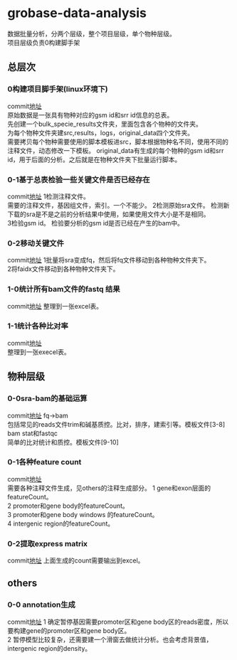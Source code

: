 # grobase-data-analysis
数据批量分析，分两个层级，整个项目层级，单个物种层级。  
项目层级负责0构建脚手架

## 总层次
### 0构建项目脚手架(linux环境下)  
commit[地址](https://github.com/biodancerwangzhi/grobase-data-analysis/commit/a249c547fed542064f19c47e6e66fd28d41a844f/src/0project-cli.py)  
原始数据是一张具有物种对应的gsm id和srr id信息的总表。  
先创建一个bulk_specie_results文件夹，里面包含各个物种的文件夹。  
为每个物种文件夹建src,results，logs，original_data四个文件夹。  
需要拷贝每个物种需要使用的脚本模板进src，脚本根据物种名不同，使用不同的注释文件，动态修改一下模板。 
original_data有生成的每个物种的gsm id和srr id，用于后面的分析。之后就是在物种文件夹下批量运行脚本。  

### 0-1基于总表检验一些关键文件是否已经存在
commit[地址](https://github.com/biodancerwangzhi/grobase-data-analysis/commit/b77bea5b4b86b04621d5f4df929e41426808013d/src/0-1test_preprocess.py)
1检测注释文件。  
需要的注释文件，基因组文件，索引。一个不能少。
2检测原始sra文件。
检测新下载的sra是不是之前的分析结果中使用，如果使用文件大小是不是相同。  
3检验gsm id。
检验要分析的gsm id是否已经在产生的bam中。  

### 0-2移动关键文件  
commit[地址](https://github.com/biodancerwangzhi/grobase-data-analysis/commit/a49511e5cabab023547b88be301f98d0e41a6717/src/0-2mv_files.py)
1批量将sra变成fq，然后将fq文件移动到各种物种文件夹下。  
2将faidx文件移动到各种物种文件夹下。  

### 1-0统计所有bam文件的fastq 结果  
commit[地址]()
整理到一张excel表。   

### 1-1统计各种比对率  
commit[地址]()  
整理到一张execel表。  

## 物种层级  
### 0-0sra-bam的基础运算
commit[地址](https://github.com/biodancerwangzhi/grobase-data-analysis/commit/a249c547fed542064f19c47e6e66fd28d41a844f#diff-b6930e80c1c53fc9eb467f7a76d4132c/original_data/src_template/3trim_polya.py)
fq->bam  
包括常见的reads文件trim和碱基质控。比对，排序，建索引等。模板文件[3-8]  
bam stat和fastqc  
简单的比对统计和质控。模板文件[9-10]  

### 0-1各种feature count  
commit[地址]()  
需要各种注释文件生成，见others的注释生成部分。
1 gene和exon层面的featureCount。  
2 promoter和gene body的featureCount。  
3 promoter和gene body windows 的featureCount。  
4 intergenic region的featureCount。  

### 0-2提取express matrix  
commit[地址]()
上面生成的count需要输出到excel。  

## others
### 0-0 annotation生成  
commit[地址]()
1 确定暂停基因需要promoter区和gene body区的reads密度，所以要构建gene的promoter区和gene body区。  
2 暂停模型比较复杂，还需要建一个滑窗去做统计分析。也会考虑背景值，intergenic region的density。  

